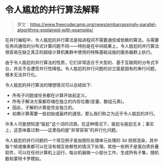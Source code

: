 # 令人尴尬的并行算法解释

> 原文：<https://www.freecodecamp.org/news/embarrassingly-parallel-algorithms-explained-with-examples/>

在并行编程中，令人尴尬的并行算法是指进程间不需要通信或依赖的算法。与需要任务间通信的分布式计算问题不同——特别是在中间结果上，令人尴尬的并行算法很容易在缺乏真正的超级计算机集群中使用的特殊基础设施的服务器群上执行。

由于令人尴尬的并行算法的性质，它们非常适合于大型的、基于互联网的分布式平台，并且不会遭受并行性降低。令人尴尬的并行问题的对立面是固有的串行问题，根本无法并行化。

令人尴尬的并行算法的理想情况可以总结如下:

*   所有子问题或任务都在计算开始前定义。
*   所有子解决方案都存储在独立的内存位置(变量、数组元素)。
*   因此，子解的计算是完全独立的。
*   如果计算需要一些初始或最终的通信，那么我们称之为近乎令人尴尬的并行。

许多人可能想知道“尴尬”这个词的词源。在这种情况下，尴尬与尴尬无关；事实上，这意味着过剩——这里指的是“非常容易”的并行化问题。

令人尴尬的并行问题的一个常见例子是由图形处理单元处理的 3d 视频渲染，其中每个帧或像素都可以在没有相互依赖性的情况下处理。其他一些例子是蛋白质折叠软件，可以在任何计算机上运行，每台机器做一小部分工作，生成所有子集，随机数和蒙特卡罗模拟。